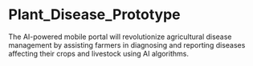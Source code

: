 # Plant_Disease_Prototype
The AI-powered mobile portal will revolutionize agricultural disease management by assisting farmers in diagnosing and reporting diseases affecting their crops and livestock using AI algorithms.
